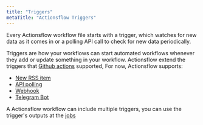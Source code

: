 ```yaml
---
title: "Triggers"
metaTitle: "Actionsflow Triggers"
---
```


Every Actionsflow workflow file starts with a trigger, which watches for new data as it comes in or a polling API call to check for new data periodically.

Triggers are how your workflows can start automated workflows whenever they add or update something in your workflow. Actionsflow extend the triggers that [Github actions](https://docs.github.com/en/actions/reference/events-that-trigger-workflows) supported, For now, Actionsflow supports:

- [New RSS item](/docs/triggers/rss.md)
- [API polling](/docs/triggers/poll.md)
- [Webhook](/docs/triggers/webhook.md)
- [Telegram Bot](/docs/triggers/telegram-bot.md)

A Actionsflow workflow can include multiple triggers, you can use the trigger's outputs at the [jobs](https://docs.github.com/en/actions/reference/workflow-syntax-for-github-actions#jobs)

